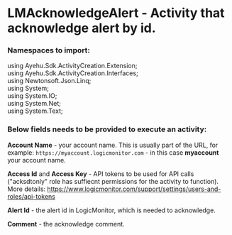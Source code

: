 # LMAcknowledgeAlert - Activity that acknowledge alert by id.

### Namespaces to import:

using Ayehu.Sdk.ActivityCreation.Extension;<br/>
using Ayehu.Sdk.ActivityCreation.Interfaces;<br/>
using Newtonsoft.Json.Linq;<br/>
using System;<br/>
using System.IO;<br/>
using System.Net;<br/>
using System.Text;<br/>

### Below fields needs to be provided to execute an activity:

**Account Name** - your account name. This is usually part of the URL, for example: `https://myaccount.logicmonitor.com` - in this case **myaccount** your account name.

**Access Id** and **Access Key** - API tokens to be used for API calls ("acksdtonly" role has suffiecnt permissions for the activity to function). More details: https://www.logicmonitor.com/support/settings/users-and-roles/api-tokens

**Alert Id** - the alert id in LogicMonitor, which is needed to acknowledge.

**Comment** - the acknowledge comment.
